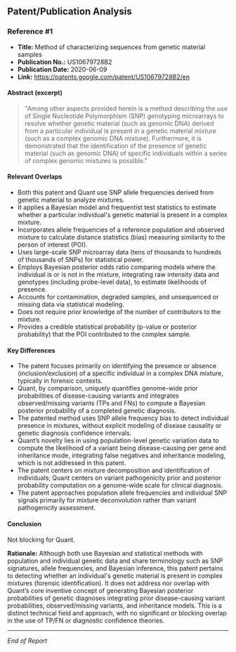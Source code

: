 ## Patent/Publication Analysis

### Reference #1

- **Title:** Method of characterizing sequences from genetic material samples  
- **Publication No.:** US10679728B2  
- **Publication Date:** 2020-06-09  
- **Link:** https://patents.google.com/patent/US10679728B2/en  

#### Abstract (excerpt)

> "Among other aspects provided herein is a method describing the use of Single Nucleotide Polymorphism (SNP) genotyping microarrays to resolve whether genetic material (such as genomic DNA) derived from a particular individual is present in a genetic material mixture (such as a complex genomic DNA mixture). Furthermore, it is demonstrated that the identification of the presence of genetic material (such as genomic DNA) of specific individuals within a series of complex genomic mixtures is possible."

#### Relevant Overlaps

- Both this patent and Quant use SNP allele frequencies derived from genetic material to analyze mixtures.  
- It applies a Bayesian model and frequentist test statistics to estimate whether a particular individual's genetic material is present in a complex mixture.  
- Incorporates allele frequencies of a reference population and observed mixture to calculate distance statistics (bias) measuring similarity to the person of interest (POI).  
- Uses large-scale SNP microarray data (tens of thousands to hundreds of thousands of SNPs) for statistical power.  
- Employs Bayesian posterior odds ratio comparing models where the individual is or is not in the mixture, integrating raw intensity data and genotypes (including probe-level data), to estimate likelihoods of presence.  
- Accounts for contamination, degraded samples, and unsequenced or missing data via statistical modeling.  
- Does not require prior knowledge of the number of contributors to the mixture.  
- Provides a credible statistical probability (p-value or posterior probability) that the POI contributed to the complex sample.

#### Key Differences

- The patent focuses primarily on identifying the presence or absence (inclusion/exclusion) of a specific individual in a complex DNA mixture, typically in forensic contexts.  
- Quant, by comparison, uniquely quantifies genome-wide prior probabilities of disease-causing variants and integrates observed/missing variants (TPs and FNs) to compute a Bayesian posterior probability of a completed genetic diagnosis.  
- The patented method uses SNP allele frequency bias to detect individual presence in mixtures, without explicit modeling of disease causality or genetic diagnosis confidence intervals.  
- Quant’s novelty lies in using population-level genetic variation data to compute the likelihood of a variant being disease-causing per gene and inheritance mode, integrating false negatives and inheritance modeling, which is not addressed in this patent.  
- The patent centers on mixture decomposition and identification of individuals; Quant centers on variant pathogenicity prior and posterior probability computation on a genome-wide scale for clinical diagnosis.  
- The patent approaches population allele frequencies and individual SNP signals primarily for mixture deconvolution rather than variant pathogenicity assessment.

#### Conclusion

Not blocking for Quant.

**Rationale:** Although both use Bayesian and statistical methods with population and individual genetic data and share terminology such as SNP signatures, allele frequencies, and Bayesian inference, this patent pertains to detecting whether an individual's genetic material is present in complex mixtures (forensic identification). It does not address nor overlap with Quant’s core inventive concept of generating Bayesian posterior probabilities of genetic diagnoses integrating prior disease-causing variant probabilities, observed/missing variants, and inheritance models. This is a distinct technical field and approach, with no significant or blocking overlap in the use of TP/FN or diagnostic confidence theories.

---

*End of Report*
